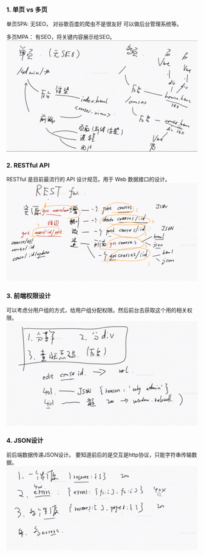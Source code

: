 ### 1. 单页 vs 多页

单页SPA:
无SEO， 对谷歌百度的爬虫不是很友好
可以做后台管理系统等。

多页MPA：
有SEO，将关键内容展示给SEO。
![](./1单页多页.png)

### 2. RESTful API
RESTful 是目前最流行的 API 设计规范，用于 Web 数据接口的设计。
![](./2restful-api.png)

### 3. 前端权限设计
可以考虑分用户组的方式，给用户组分配权限。然后前台去获取这个用的相关权限。
![](./3权限设计.png)

### 4. JSON设计
前后端数据传递JSON设计。
要知道前后的是交互是http协议，只能字符串传输数据。
![](./4前后端交互JSON设计.png)